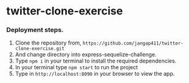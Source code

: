 # twitter-clone-exercise
### Deployment steps. 

1. Clone the repository from, `https://github.com/jangap411/twitter-clone-exercise.git` 
2. And change directory into express-sequelize-challenge.
3. Type `npm i` in your terminal to install the required dependencies.
4. In your terminal type `npm start` to run the project
5. Type in `http://localhost:8090` in your browser to view the app.
